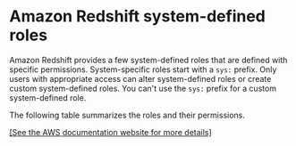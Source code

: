 # Amazon Redshift system\-defined roles<a name="r_roles-default"></a>

Amazon Redshift provides a few system\-defined roles that are defined with specific permissions\. System\-specific roles start with a `sys:` prefix\. Only users with appropriate access can alter system\-defined roles or create custom system\-defined roles\. You can't use the `sys:` prefix for a custom system\-defined role\. 

The following table summarizes the roles and their permissions\.

[\[See the AWS documentation website for more details\]](http://docs.aws.amazon.com/redshift/latest/dg/r_roles-default.html)